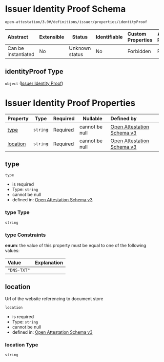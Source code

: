# Issuer Identity Proof Schema

```txt
open-attestation/3.0#/definitions/issuer/properties/identityProof
```




| Abstract            | Extensible | Status         | Identifiable | Custom Properties | Additional Properties | Access Restrictions | Defined In                                                                       |
| :------------------ | ---------- | -------------- | ------------ | :---------------- | --------------------- | ------------------- | -------------------------------------------------------------------------------- |
| Can be instantiated | No         | Unknown status | No           | Forbidden         | Forbidden             | none                | [tradetrust.schema.json\*](../out/tradetrust.schema.json "open original schema") |

## identityProof Type

`object` ([Issuer Identity Proof](tradetrust-definitions-issuer-info-properties-issuer-identity-proof.md))

# Issuer Identity Proof Properties

| Property              | Type     | Required | Nullable       | Defined by                                                                                                                                                                                                       |
| :-------------------- | -------- | -------- | -------------- | :--------------------------------------------------------------------------------------------------------------------------------------------------------------------------------------------------------------- |
| [type](#type)         | `string` | Required | cannot be null | [Open Attestation Schema v3](tradetrust-definitions-issuer-info-properties-issuer-identity-proof-properties-type.md "open-attestation/3.0#/definitions/issuer/properties/identityProof/properties/type")         |
| [location](#location) | `string` | Required | cannot be null | [Open Attestation Schema v3](tradetrust-definitions-issuer-info-properties-issuer-identity-proof-properties-location.md "open-attestation/3.0#/definitions/issuer/properties/identityProof/properties/location") |

## type




`type`

-   is required
-   Type: `string`
-   cannot be null
-   defined in: [Open Attestation Schema v3](tradetrust-definitions-issuer-info-properties-issuer-identity-proof-properties-type.md "open-attestation/3.0#/definitions/issuer/properties/identityProof/properties/type")

### type Type

`string`

### type Constraints

**enum**: the value of this property must be equal to one of the following values:

| Value       | Explanation |
| :---------- | ----------- |
| `"DNS-TXT"` |             |

## location

Url of the website referencing to document store


`location`

-   is required
-   Type: `string`
-   cannot be null
-   defined in: [Open Attestation Schema v3](tradetrust-definitions-issuer-info-properties-issuer-identity-proof-properties-location.md "open-attestation/3.0#/definitions/issuer/properties/identityProof/properties/location")

### location Type

`string`
